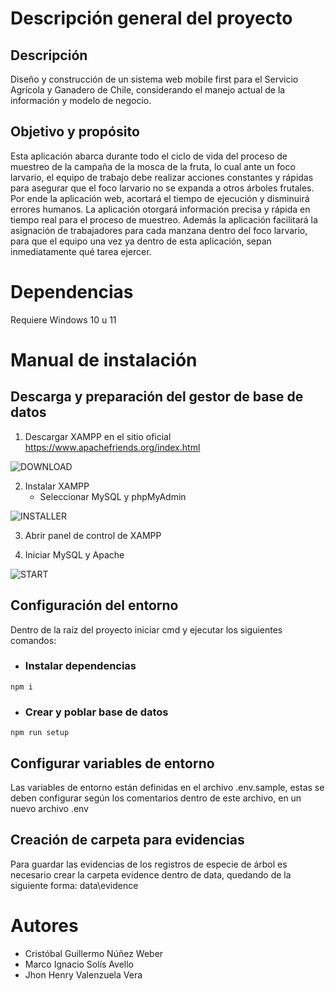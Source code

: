 # Descripción general del proyecto

## Descripción

Diseño y construcción de un sistema web mobile first para el Servicio Agrícola y Ganadero de Chile, considerando el manejo actual de la información y modelo de negocio.

## Objetivo y propósito

Esta aplicación abarca durante todo el ciclo de vida del proceso de muestreo de la campaña de la mosca de la fruta, lo cual ante un foco larvario, el equipo de trabajo debe realizar acciones constantes y rápidas para asegurar que el foco larvario no se expanda a otros árboles frutales. Por ende la aplicación web, acortará el tiempo de ejecución y disminuirá errores humanos. La aplicación otorgará información precisa y rápida en tiempo real para el proceso de muestreo. Además la aplicación facilitará la asignación de trabajadores para cada manzana dentro del foco larvario, para que el equipo una vez ya dentro de esta aplicación, sepan inmediatamente qué tarea ejercer. 

# Dependencias

Requiere Windows 10 u 11

# Manual de instalación

## Descarga y preparación del gestor de base de datos

1. Descargar XAMPP en el sitio oficial https://www.apachefriends.org/index.html

![DOWNLOAD](https://wdb24.com/wp-content/uploads/2014/12/download-xampp-windows.png)

2. Instalar XAMPP
    + Seleccionar MySQL y phpMyAdmin

![INSTALLER](https://docs.cs-cart.com/latest/_images/step7.png)

3. Abrir panel de control de XAMPP

4. Iniciar MySQL y Apache

![START](https://wpblogx.com/wp-content/uploads/2017/12/XAMPP-control-panel-start-Apache-and-mysql.jpg)

## Configuración del entorno

Dentro de la raíz del proyecto iniciar cmd y ejecutar los siguientes comandos:

+ ### Instalar dependencias

```
npm i
```
+ ### Crear y poblar base de datos

```
npm run setup
```

## Configurar variables de entorno

Las variables de entorno están definidas en el archivo .env.sample, estas se deben configurar según los comentarios dentro de este archivo, en un nuevo archivo .env

## Creación de carpeta para evidencias

Para guardar las evidencias de los registros de especie de árbol es necesario crear la carpeta evidence dentro de data, quedando de la siguiente forma: data\evidence 

# Autores

+ Cristóbal Guillermo Núñez Weber
+ Marco Ignacio Solís Avello
+ Jhon Henry Valenzuela Vera